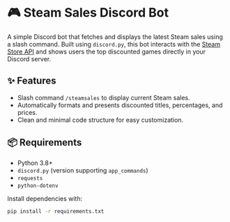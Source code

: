 # 🎮 Steam Sales Discord Bot

A simple Discord bot that fetches and displays the latest Steam sales using a slash command. Built using `discord.py`, this bot interacts with the [Steam Store API](https://store.steampowered.com/api/featuredcategories) and shows users the top discounted games directly in your Discord server.

## ✨ Features

- Slash command `/steamsales` to display current Steam sales.
- Automatically formats and presents discounted titles, percentages, and prices.
- Clean and minimal code structure for easy customization.

## 📦 Requirements

- Python 3.8+
- `discord.py` (version supporting `app_commands`)
- `requests`
- `python-dotenv`

Install dependencies with:

```bash
pip install -r requirements.txt
